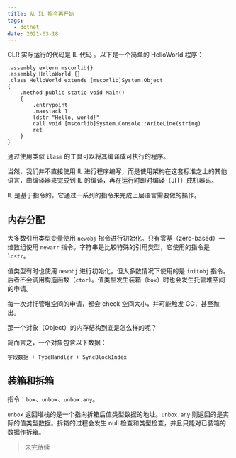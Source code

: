 ```yaml
---
title: 从 IL 指令再开始
tags:
  - dotnet
date: 2021-03-18
---
```



CLR 实际运行的代码是 IL 代码 。以下是一个简单的 HelloWorld 程序：

```il
.assembly extern mscorlib{}
.assembly HelloWorld {}
.class HelloWorld extends [mscorlib]System.Object 
{
    .method public static void Main()
    {
        .entrypoint
        .maxstack 1
        ldstr "Hello, world!"
        call void [mscorlib]System.Console::WriteLine(string)
        ret
    }
}
```

通过使用类似 `ilasm` 的工具可以将其编译成可执行的程序。

当然，我们并不直接使用 IL 进行程序编写，而是使用架构在这套标准之上的其他语言，由编译器来完成到 IL 的编译，再在运行时即时编译（JIT）成机器码。

IL 是基于指令的，它通过一系列的指令来完成上层语言需要做的操作。

## 内存分配

大多数引用类型变量使用 `newobj` 指令进行初始化。只有零基（zero-based）一维数组使用 `newarr` 指令。字符串是比较特殊的引用类型，它使用的指令是 `ldstr`。

值类型有时也使用 `newobj` 进行初始化，但大多数情况下使用的是 `initobj` 指令。后者不会调用构造函数（`ctor`）。值类型发生装箱（`box`）时也会发生托管堆空间的申请。 

每一次对托管堆空间的申请，都会 check 空间大小，并可能触发 GC，甚至抛出。

那一个对象（Object）的内存结构到底是怎么样的呢？

简而言之，一个对象包含以下数据：

```
字段数据 + TypeHandler + SyncBlockIndex
```


## 装箱和拆箱

指令：`box`、`unbox`、`unbox.any`。

`unbox` 返回堆栈的是一个指向拆箱后值类型数据的地址。`unbox.any` 则返回的是实际的值类型数据。拆箱的过程会发生 null 检查和类型检查，并且只能对已装箱的数据作拆箱。

<!-- ## 方法调度 -->


> 未完待续